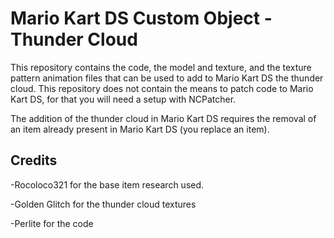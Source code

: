 # Mario Kart DS Custom Object - Thunder Cloud
This repository contains the code, the model and texture, and the texture pattern animation files that can be used to add to Mario Kart DS the thunder cloud. This repository does not contain the means to patch code to Mario Kart DS, for that you will need a setup with NCPatcher.

The addition of the thunder cloud in Mario Kart DS requires the removal of an item already present in Mario Kart DS (you replace an item).

## Credits
-Rocoloco321 for the base item research used.

-Golden Glitch for the thunder cloud textures

-Perlite for the code